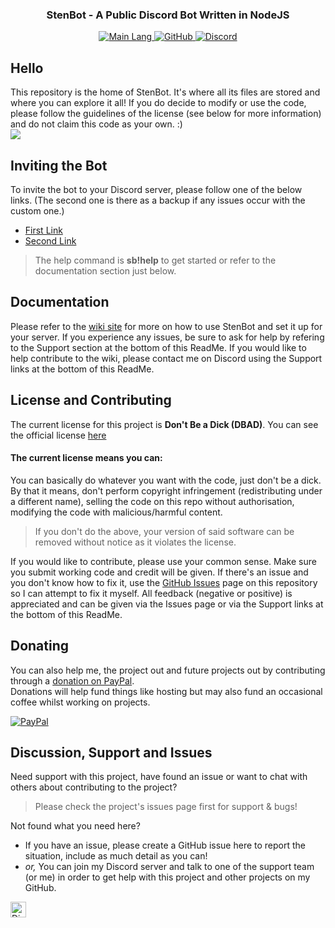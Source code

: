 <!-- Tag line -->
<h3 align="center">StenBot - A Public Discord Bot Written in NodeJS</h3>

<!-- Badges -->
<p align="center">
    <a href="https://shields.io/" target="_blank">
        <img src="https://img.shields.io/github/languages/top/bwhybrow23/StenBot?color=brightgreenn" alt="Main Lang"/>
    </a>
     <a href="https://github.com/bwhybrow23" target="_blank">
        <img src="https://img.shields.io/badge/GitHub-bwhybrow23-blue.svg?logo=github&logoColor=FFF" alt="GitHub"/>
  </a>
    <a href="http://discord.benwhybrow.com/" target="_blank">
    <img src="https://img.shields.io/discord/455782308293771264?color=blueviolet&label=Discord" alt="Discord" />
    </a>
</p>

<!-- Content -->
## Hello
This repository is the home of StenBot. It's where all its files are stored and where you can explore it all! If you do decide to modify or use the code, please follow the guidelines of the license (see below for more information) and do not claim this code as your own. :)
<br>
<img src="https://github-readme-stats.vercel.app/api/pin/?username=bwhybrow23&repo=StenBot&theme=react">

<!-- Inviting -->
## Inviting the Bot
To invite the bot to your Discord server, please follow one of the below links. (The second one is there as a backup if any issues occur with the custom one.) 
- [First Link](https://sbinvite.benwhybrow.com)
- [Second Link](http://bit.ly/2MDLj7hh)
> The help command is **sb!help** to get started or refer to the documentation section just below.

<!-- Documentation -->
## Documentation
Please refer to the [wiki site](https://wiki.benwhybrow.com) for more on how to use StenBot and set it up for your server. If you experience any issues, be sure to ask for help by refering to the Support section at the bottom of this ReadMe. If you would like to help contribute to the wiki, please contact me on Discord using the Support links at the bottom of this ReadMe. 

<!-- License & Contributing -->
## License and Contributing
The current license for this project is **Don't Be a Dick (DBAD)**. You can see the official license [here](https://github.com/bwhybrow23/StenBot/blob/master/LICENSE.md)
#### The current license means you can:
You can basically do whatever you want with the code, just don't be a dick. By that it means, don't perform copyright infringement (redistributing under a different name), selling the code on this repo without authorisation, modifying the code with malicious/harmful content. 
> If you don't do the above, your version of said software can be removed without notice as it violates the license. 

If you would like to contribute, please use your common sense. Make sure you submit working code and credit will be given. If there's an issue and you don't know how to fix it, use the [GitHub Issues](https://github.com/bwhybrow23/StenBot/issues) page on this repository so I can attempt to fix it myself. All feedback (negative or positive) is appreciated and can be given via the Issues page or via the Support links at the bottom of this ReadMe. 

## Donating

You can also help me, the project out and future projects out by contributing through a [donation on PayPal](https://paypal.me/benwhybrow).
<br>
Donations will help fund things like hosting but may also fund an occasional coffee whilst working on projects.
<p>
    <a href="https://paypal.me/benwhybrow" target="_blank">
        <img src="https://img.shields.io/badge/PayPal-Ben%20Whybrow-blue.svg?logo=paypal&logoColor=00457C" alt="PayPal"/>
    </a>
</p>

<!-- Discussion & Support -->
## Discussion, Support and Issues

Need support with this project, have found an issue or want to chat with others about contributing to the project?
> Please check the project's issues page first for support & bugs!

Not found what you need here?

* If you have an issue, please create a GitHub issue here to report the situation, include as much detail as you can!
* _or,_ You can join my Discord server and talk to one of the support team (or me) in order to get help with this project and other projects on my GitHub. 

<a href="http://discord.benwhybrow.com/" target="_blank">
    <img src="https://img.shields.io/discord/455782308293771264?color=blueviolet&label=Discord" alt="Discord" height="25">
</a>
